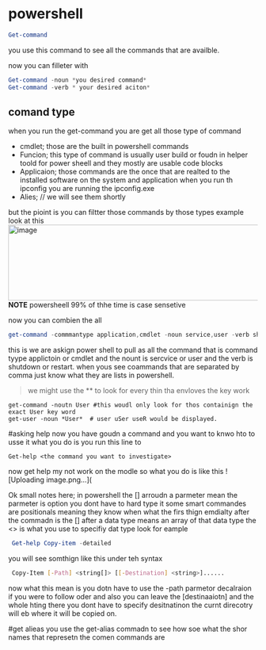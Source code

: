 # powershell

```Powershell
Get-command
```
you use this command to see all the commands that are availble.

now you can filleter with 
```Powershell
Get-command -noun *you desired command*
Get-command -verb * your desired aciton*
```
## comand type
when you run the get-command you are get all those type of command 
* cmdlet; those are the built in powershell commands
* Funcion; this type of command is usually user build or foudn in helper toold for power sheell and they mostly are usable code blocks
* Applicaion; those commands are the once that are realted to the installed software on the system and application when you run th ipconfig you are running the
  ipconfig.exe
* Alies; // we will see them shortly

but the pioint is you can filtter those commands by those types example look at this 
<img width="1075" height="153" alt="image" src="https://github.com/user-attachments/assets/d5fda67c-7d44-4e5f-860e-1f920412039f" />
**NOTE** powersheell 99% of thhe time is case sensetive 

now you can combien the all
```Powershell
get-command -commmantype application,cmdlet -noun service,user -verb shutdown,restart
```
this is we are askign power shell to pull as all the command that is command tyype applictoin or cmdlet and the nount is sercvice or user and the verb is shutdown or restart.
when yous see coammands that are separated by comma just know what they are lists in powershell.
> we might use the ** to look for every thin tha envloves the key work
```
get-command -noutn User #this woudl only look for thos containign the exact User key word
get-user -noun *User*  # user uSer useR would be displayed.
```
#asking help
now you have goudn a command and you want to knwo hto to usse it what you do is you run this line to 
```
Get-help <the command you want to investigate>
```
now get help my not work on the modle so what you do is like this
![Uploading image.png…](

Ok small notes here;
in powershell the [] arroudn a parmeter mean the parmeter is option you dont have to hard type it some smart commandes are positionals meaning they know when what the firs thign emdialty after the commadn is
the [] after a data type means an array of that data type
the <> is what you use to specifiy dat type look for eample
```Powershell
 Get-help Copy-item -detailed
```
you will see somthign like this under teh syntax
```bash
 Copy-Item [-Path] <string[]> [[-Destination] <string>]......
```
now what this mean is you dotn have to use the -path parmetor decalraion if you were to follow oder and also you can leave the [destinaaiotn] and the whole hting there you dont have to specify desitnatinon the curnt direcotry will eb where it will be copied on.

#get alieas
you use the get-alias commadn to see how soe what the shor names that represetn the comen commands are






